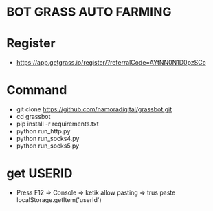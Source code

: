 # BOT GRASS AUTO FARMING

# Register
- https://app.getgrass.io/register/?referralCode=AYtNN0N1D0pzSCc

# Command
- git clone https://github.com/namoradigital/grassbot.git
- cd grassbot
- pip install -r requirements.txt
- python run_http.py
- python run_socks4.py
- python run_socks5.py

# get USERID
- Press F12 => Console => ketik allow pasting => trus paste localStorage.getItem('userId')
